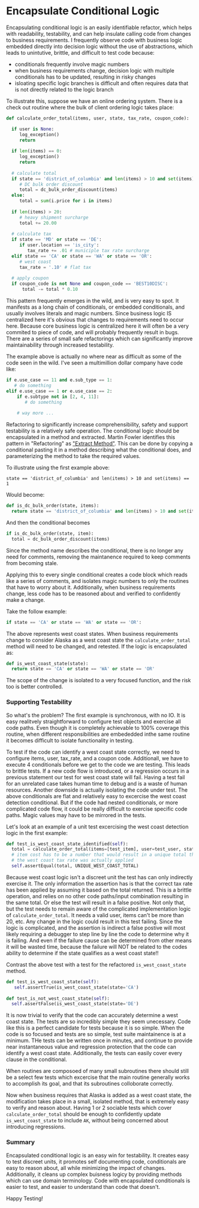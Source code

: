 # Encapsulate Conditional Logic

Encapsulating conditional logic is an easily identifiable refactor, which helps with readability, testability, and can help insulate calling code from changes to business requirements.  I frequently observe code with business logic embedded directly into decision logic without the use of abstractions, which leads to unintutive, brittle, and difficult to test code because:
- conditionals frequently involve magic numbers
- when business requirements change, decision logic with multiple conditionals has to be updated, resulting in risky changes
- isloating specific logic branches is difficult and often requires data that is not directly related to the logic branch

To illustrate this, suppose we have an online ordering system.  There is a check out routine where the bulk of client ordering logic takes place:


```python
def calculate_order_total(items, user, state, tax_rate, coupon_code):

  if user is None:
     log_exception()
     return
  
  if len(items) == 0:
     log_exception()
     return
     
  # calculate total
  if state == 'district_of_columbia' and len(items) > 10 and set(items) == 1:
     # DC bulk order discount
     total = dc_bulk_order_discount(items)
  else:
     total = sum(i.price for i in items)
     
  if len(items) > 20:
     # heavy shipment surcharge
     total += 20.00
     
  # calculate tax
  if state == 'MD' or state == 'DE':
     if user.location == 'is_city':
        tax_rate += .01 # municiple tax rate surcharge
  elif state == 'CA' or state == 'WA' or state == 'OR':
     # west coast
     tax_rate = '.10' # flat tax
     
  # apply coupon
  if coupon_code is not None and coupon_code == 'BEST10DISC':
      total -= total * 0.10
```

This pattern frequently emerges in the wild, and is very easy to spot.  It manifests as a long chain of conditionals, or embedded conditionals, and usually involves literals and magic numbers.  Since business logic IS centralized here it's obvious that changes to requirements need to occur here.  Because core business logic is centralized here it will often be a very commited to piece of code, and will probably frequently result in bugs.   There are a series of small safe refactorings which can significantly improve maintainability through increased testability.

The example above is actually no where near as difficult as some of the code seen in the wild.  I've seen a multimillion dollar company have code like:

```python
if e.use_case == 11 and e.sub_type == 1:
   # do something 
elif e.use_case == 1 or e.use_case == 2:
    if e.subtype not in [2, 4, 11]:
       # do something
       
    # way more ...
```

Refactoring to significantly increase comprehensibility, safety and support testability is a relatively safe operation.  The conditional logic should be encapsulated in a method and extracted.  Martin Fowler identifies this pattern in "Refactoring" as ["Extract Method"](https://refactoring.com/catalog/extractMethod.html). This can be done by copying a conditional pasting it in a method describing what the conditional does, and parameterizing the method to take the required values. 

To illustrate using the first example above:

`state == 'district_of_columbia' and len(items) > 10 and set(items) == 1`

Would become:

```python
def is_dc_bulk_order(state, items):
  return state == 'district_of_columbia' and len(items) > 10 and set(items) == 1
```

And then the conditional becomes 

```python
if is_dc_bulk_order(state, item):
  total = dc_bulk_order_discount(items)
```

Since the method name describes the conditional, there is no longer any need for comments, removing the maintanence required to keep comments from becoming stale.

Applying this to every single conditional creates a code block which reads like a series of comments, and isolates magic numbers to only the routines that have to worry about it.  Additionally, when business requirements change, less code has to be reasoned about and verified to confidently make a change.

Take the follow example:

```python
if state == 'CA' or state == 'WA' or state == 'OR':
```

The above represents west coast states.  When business requirements change to consider Alaska as a west coast state the `calculate_order_total` method will need to be changed, and retested.  If the logic is encapsulated as:

```python
def is_west_coast_state(state):
  return state == 'CA' or state == 'WA' or state == 'OR'
```

The scope of the change is isolated to a very focused function, and the risk too is better controlled.



### Supporting Testability

So what's the problem? The first example is synchronous, with no IO.  It is easy realitvely straightforward to configure test objects and exercise all code paths.  Even though it is completely achievable to 100% coverage this routine, when different responsibilities are embededded inthe same routine it becomes difficult to isolate functionality in testing.

To test if the code can identify a west coast state correctly, we need to configure items, user, tax_rate, and a coupon code.  Additionall, we have to execute 4 conditionals before we get to the code we are testing.  This leads to brittle tests. If a new code flow is introduced, or a regression occurs in a previous statement our test for west coast state will fail.  Having a test fail for an unrelated case takes human time to debug and is a waste of human resources.  Another downside is actually isolating the code under test.  The above conditionals are flat and relatively easy to excercise the west coast detection conditional.  But if the code had nested conditionals, or more complicated code flow, it could be really difficult to exercise specific code paths.  Magic values may have to be mirrored in the tests.

Let's look at an example of a unit test excercising the west coast detection logic in the first example:

```python
def test_is_west_coast_state_identified(self):
  total = calculate_order_total(items=[test_item], user=test_user, state='CA', tax_rate=0, coupon_code=None)
  # item cost has to be a number that would result in a unique total that would verify that
  # the west coast tax rate was actually applied
  self.assertEqual(total, UNIQUE_WEST_COAST_TOTAL)
```

Because west coast logic isn't a discreet unit the test has can only indirectly exercise it.  The only information the assertion has is that the correct tax rate has been applied by assuming it based on the total returned.  This is a brittle operation, and relies on no other code paths/input combination resulting in the same total.  Or else the test will result in a false positive.  Not only that, but the test needs to remain aware of the complicated implementation logic of `calculate_order_total`.  It needs a valid user, items can't be more than 20, etc.  Any change in the logic could result in this test failing.  Since the logic is complicated, and the assertion is indirect a false postive will most likely requiring a debugger to step line by line the code to determine why it is failing.  And even if the failure cause can be determined from other means it will be wasted time, because the failure will NOT be related to the codes ability to determine if the state qualifies as a west coast state!!

Contrast the above test with a test for the refactored `is_west_coast_state` method.

```python
def test_is_west_coast_state(self):
   self.assertTrue(is_west_coast_state(state='CA')
   
def test_is_not_west_coast_state(self):
  self.assertFalse(is_west_coast_state(state='DE')
```

It is now trivial to verify that the code can accurately determine a west coast state.  The tests are so incredibly simple they seem unecessary.  Code like this is a perfect candidate for tests because it is so simple.  When the code is so focused and tests are so simple, test suite maintainence is at a minimum.  THe tests can be written once in minutes, and continue to provide near instantaneous value and regression protection that the code can identify a west coast state.  Additionally, the tests can easily cover every clause in the conditional.

When routines are composoed of many small subroutines there should still be a select few tests which excercise that the main routine generally works to accomplish its goal, and that its subroutines colloborate correctly.

Now when business requires that Alaska is added as a west coast state, the modification takes place in a small, isolated method, that is extremely easy to verify and reason about.  Having 1 or 2 sociable tests which cover `calculate_order_total` should be enough to confidently update `is_west_coast_state` to include `AK`, without being concerned about introducing regressions.

### Summary

Encapsulated conditional logic is an easy win for testability.  It creates easy to test discreet units, it promotes self documenting code, conditionals are easy to reason about, all while minimizing the impact of changes.  Additionally, it cleans up complex buisness logicy by providing methods which can use domain terminology.  Code with encapsulated conditionals is easier to test, and easier to understand than code that doesn't.

Happy Testing!

